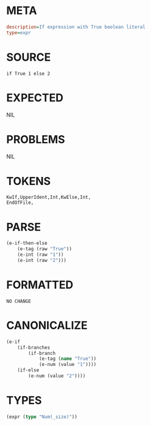 # META
~~~ini
description=If expression with True boolean literal
type=expr
~~~
# SOURCE
~~~roc
if True 1 else 2
~~~
# EXPECTED
NIL
# PROBLEMS
NIL
# TOKENS
~~~zig
KwIf,UpperIdent,Int,KwElse,Int,
EndOfFile,
~~~
# PARSE
~~~clojure
(e-if-then-else
	(e-tag (raw "True"))
	(e-int (raw "1"))
	(e-int (raw "2")))
~~~
# FORMATTED
~~~roc
NO CHANGE
~~~
# CANONICALIZE
~~~clojure
(e-if
	(if-branches
		(if-branch
			(e-tag (name "True"))
			(e-num (value "1"))))
	(if-else
		(e-num (value "2"))))
~~~
# TYPES
~~~clojure
(expr (type "Num(_size)"))
~~~
